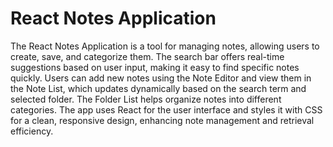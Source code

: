 # React Notes Application

The React Notes Application is a tool for managing notes, allowing users to create, save, and categorize them. The search bar offers real-time suggestions based on user input, making it easy to find specific notes quickly. Users can add new notes using the Note Editor and view them in the Note List, which updates dynamically based on the search term and selected folder. The Folder List helps organize notes into different categories. The app uses React for the user interface and styles it with CSS for a clean, responsive design, enhancing note management and retrieval efficiency.
